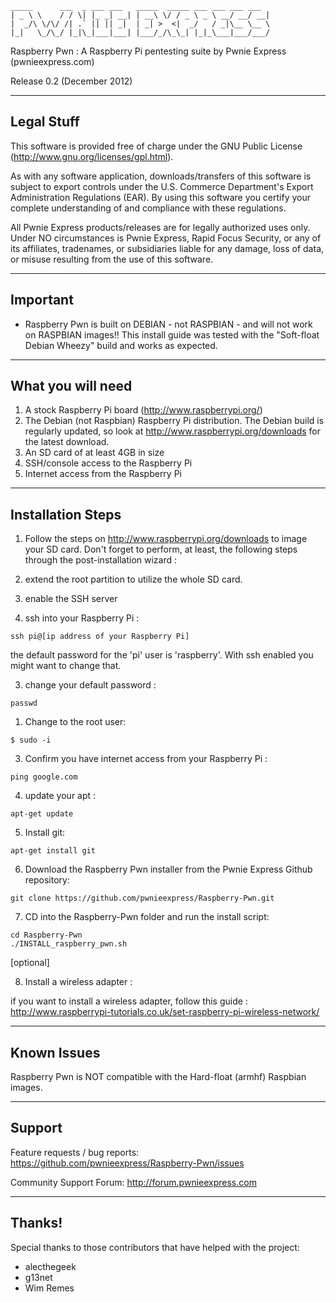  ```
 _____      ___  _ ___ ___   _____  _____ ___ ___ ___ ___
 | _ \ \    / / \| |_ _| __| | __\ \/ / _ \ _ \ __/ __/ __|
 |  _/\ \/\/ /| .` || || _|  | _| >  <|  _/   / _|\__ \__ \
 |_|   \_/\_/ |_|\_|___|___| |___/_/\_\_| |_|_\___|___/___/
```

 Raspberry Pwn : A Raspberry Pi pentesting suite by Pwnie Express (pwnieexpress.com)
 
 Release 0.2 (December 2012)

----------------------------------------------
Legal Stuff
----------------------------------------------

This software is provided free of charge under the GNU Public License (http://www.gnu.org/licenses/gpl.html). 

As with any software application, downloads/transfers of this software is subject to export controls under the U.S. Commerce Department's Export Administration Regulations (EAR). By using this software you certify your complete understanding of and compliance with these regulations.

All Pwnie Express products/releases are for legally authorized uses only. Under NO circumstances is Pwnie Express, Rapid Focus Security, or any of its affiliates, tradenames, or subsidiaries liable for any damage, loss of data, or misuse resulting from the use of this software.

----------------------------------------------
Important
----------------------------------------------
* Raspberry Pwn is built on DEBIAN - not RASPBIAN - and will not work on RASPBIAN images!! This install guide was tested with the "Soft-float Debian Wheezy" build and works as expected.

----------------------------------------------
What you will need
----------------------------------------------

1. A stock Raspberry Pi board (http://www.raspberrypi.org/)
2. The Debian (not Raspbian) Raspberry Pi distribution. The Debian build is regularly updated,
   so look at http://www.raspberrypi.org/downloads for the latest download.
3. An SD card of at least 4GB in size
4. SSH/console access to the Raspberry Pi
5. Internet access from the Raspberry Pi

----------------------------------------------
Installation Steps
----------------------------------------------

1. Follow the steps on http://www.raspberrypi.org/downloads to image your SD card. Don't forget to perform, at least, the following steps through the post-installation wizard :
  1. extend the root partition to utilize the whole SD card.
  1. enable the SSH server

2. ssh into your Raspberry Pi :

```
ssh pi@[ip address of your Raspberry Pi]
```

  the default password for the 'pi' user is 'raspberry'. With ssh enabled you might want to change that.

3. change your default password :

```
passwd
```

1. Change to the root user:

```
$ sudo -i
```

3. Confirm you have internet access from your Raspberry Pi :

```
ping google.com
```

4. update your apt :

```
apt-get update
```

5. Install git:

```
apt-get install git
```

6. Download the Raspberry Pwn installer from the Pwnie Express Github repository:

```
git clone https://github.com/pwnieexpress/Raspberry-Pwn.git
```

7. CD into the Raspberry-Pwn folder and run the install script:

```
cd Raspberry-Pwn
./INSTALL_raspberry_pwn.sh
```

[optional]

8. Install a wireless adapter :

  if you want to install a wireless adapter, follow this guide :
  http://www.raspberrypi-tutorials.co.uk/set-raspberry-pi-wireless-network/

----------------------------------------------
Known Issues
----------------------------------------------

Raspberry Pwn is NOT compatible with the Hard-float (armhf) Raspbian images.

----------------------------------------------
Support
----------------------------------------------

Feature requests / bug reports:
https://github.com/pwnieexpress/Raspberry-Pwn/issues

Community Support Forum:
http://forum.pwnieexpress.com

----------------------------------------------
Thanks!
----------------------------------------------
Special thanks to those contributors that have helped with the project:

* alecthegeek
* g13net
* Wim Remes
